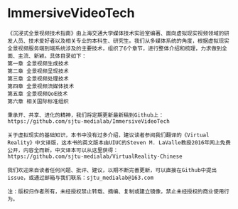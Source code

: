 # ImmersiveVideoTech

    《沉浸式全景视频技术指南》由上海交通大学媒体技术实验室编著、面向虚拟现实视频领域的研发人员、技术爱好者以及相关专业的本科生、研究生。我们从多媒体系统的角度，根据虚拟现实全景视频服务端到端系统涉及的主要技术，组织了6个章节，进行整体介绍和梳理，力求做到全面、主流、新颖。具体目录如下：
    第一章 全景视频生成技术
    第二章 全景视频呈现技术
    第三章 全景视频处理技术
    第四章 全景视频流媒体技术
    第五章 全景视频QoE技术
    第六章 相关国际标准组织

    秉承开、共享、进化的精神，我们将定期更新最新稿到Github上：
    https://github.com/sjtu-medialab/ImmersiveVideoTech

    关于虚拟现实的基础知识，本书中没有过多介绍，建议读者参阅我们翻译的《Virtual Reality》中文译版，这本书的英文版本由UIUC的Steven M. LaValle教授2016年网上免费公开，内容全而新。中文译本可以从这里获得：
    https://github.com/sjtu-medialab/VirtualReality-Chinese

    我们欢迎来自读者任何问题、批评、建议，以期不断完善更新，可以直接在Github中提出issue，或通过邮箱与我们联系：sjtu_medialab@163.com

    注：版权归作者所有，未经授权禁止转载、摘编、复制或建立镜像，禁止未经授权的商业使用行为。
 
